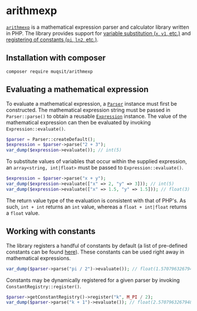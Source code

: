 # arithmexp
[`arithmexp`](https://github.com/Muqsit/arithmexp) is a mathematical expression parser and calculator library written in PHP.
The library provides support for [variable substitution (`x`, `v1`, etc.)](https://github.com/Muqsit/arithmexp#evaluating-a-mathematical-expression) and [registering of constants (`pi`, `ln2`, etc.)](https://github.com/Muqsit/arithmexp#working-with-constants).

## Installation with composer
```
composer require muqsit/arithmexp
```

## Evaluating a mathematical expression
To evaluate a mathematical expression, a [`Parser`](https://github.com/Muqsit/arithmexp/blob/master/src/muqsit/arithmexp/Parser.php) instance must first be constructed.
The mathematical expression string must be passed in `Parser::parse()` to obtain a reusable [`Expression`](https://github.com/Muqsit/arithmexp/blob/master/src/muqsit/arithmexp/expression/Expression.php) instance.
The value of the mathematical expression can then be evaluated by invoking `Expression::evaluate()`.
```php
$parser = Parser::createDefault();
$expression = $parser->parse("2 + 3");
var_dump($expression->evaluate()); // int(5)
```

To substitute values of variables that occur within the supplied expression, an `array<string, int|float>` must be passed to `Expression::evaluate()`.
```php
$expression = $parser->parse("x + y");
var_dump($expression->evaluate(["x" => 2, "y" => 3])); // int(5)
var_dump($expression->evaluate(["x" => 1.5, "y" => 1.5])); // float(3)
```
The return value type of the evaluation is consistent with that of PHP's. As such, `int + int` returns an `int` value, whereas a `float + int|float` returns a `float` value.

## Working with constants
The library registers a handful of constants by default (a list of pre-defined constants can be found [here](https://github.com/Muqsit/arithmexp/wiki/List-of-pre-defined-constants)).
These constants can be used right away in mathematical expressions.
```php
var_dump($parser->parse("pi / 2")->evaluate()); // float(1.5707963267948966)
```

Constants may be dynamically registered for a given parser by invoking `ConstantRegistry::register()`.
```php
$parser->getConstantRegistry()->register("k", M_PI / 2);
var_dump($parser->parse("k + 1")->evaluate()); // float(2.5707963267948966)
```
